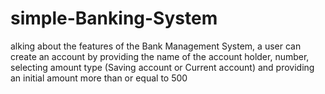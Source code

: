 # simple-Banking-System
alking about the features of the Bank Management System, a user can create an account by providing the name of the account holder, number, selecting amount type (Saving account or Current account) and providing an initial amount more than or equal to 500
